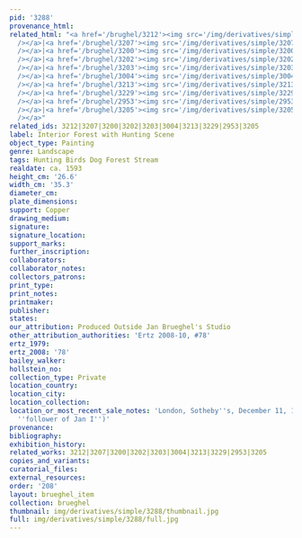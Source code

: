 ```yaml
---
pid: '3288'
provenance_html: 
related_html: "<a href='/brughel/3212'><img src='/img/derivatives/simple/3212/thumbnail.jpg'
  /></a>|<a href='/brughel/3207'><img src='/img/derivatives/simple/3207/thumbnail.jpg'
  /></a>|<a href='/brughel/3200'><img src='/img/derivatives/simple/3200/thumbnail.jpg'
  /></a>|<a href='/brughel/3202'><img src='/img/derivatives/simple/3202/thumbnail.jpg'
  /></a>|<a href='/brughel/3203'><img src='/img/derivatives/simple/3203/thumbnail.jpg'
  /></a>|<a href='/brughel/3004'><img src='/img/derivatives/simple/3004/thumbnail.jpg'
  /></a>|<a href='/brughel/3213'><img src='/img/derivatives/simple/3213/thumbnail.jpg'
  /></a>|<a href='/brughel/3229'><img src='/img/derivatives/simple/3229/thumbnail.jpg'
  /></a>|<a href='/brughel/2953'><img src='/img/derivatives/simple/2953/thumbnail.jpg'
  /></a>|<a href='/brughel/3205'><img src='/img/derivatives/simple/3205/thumbnail.jpg'
  /></a>"
related_ids: 3212|3207|3200|3202|3203|3004|3213|3229|2953|3205
label: Interior Forest with Hunting Scene
object_type: Painting
genre: Landscape
tags: Hunting Birds Dog Forest Stream
realdate: ca. 1593
height_cm: '26.6'
width_cm: '35.3'
diameter_cm: 
plate_dimensions: 
support: Copper
drawing_medium: 
signature: 
signature_location: 
support_marks: 
further_inscription: 
collaborators: 
collaborator_notes: 
collectors_patrons: 
print_type: 
print_notes: 
printmaker: 
publisher: 
states: 
our_attribution: Produced Outside Jan Brueghel's Studio
other_attribution_authorities: 'Ertz 2008-10, #78'
ertz_1979: 
ertz_2008: '78'
bailey_walker: 
hollstein_no: 
collection_type: Private
location_country: 
location_city: 
location_collection: 
location_or_most_recent_sale_notes: 'London, Sotheby''s, December 11, 1996, #106 (as
  ''follower of Jan I'')'
provenance: 
bibliography: 
exhibition_history: 
related_works: 3212|3207|3200|3202|3203|3004|3213|3229|2953|3205
copies_and_variants: 
curatorial_files: 
external_resources: 
order: '208'
layout: brueghel_item
collection: brueghel
thumbnail: img/derivatives/simple/3288/thumbnail.jpg
full: img/derivatives/simple/3288/full.jpg
---
```

